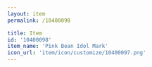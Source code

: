 ```yaml
---
layout: item
permalink: /10400098

title: Item
id: '10400098'
item_name: 'Pink Bean Idol Mark'
icon_url: 'item/icon/customize/10400097.png'
---
```

